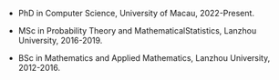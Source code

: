 - PhD in Computer Science, University of Macau, 2022-Present.

- MSc in Probability Theory and MathematicalStatistics, Lanzhou University, 2016-2019.

- BSc in Mathematics and Applied Mathematics, Lanzhou University, 2012-2016.